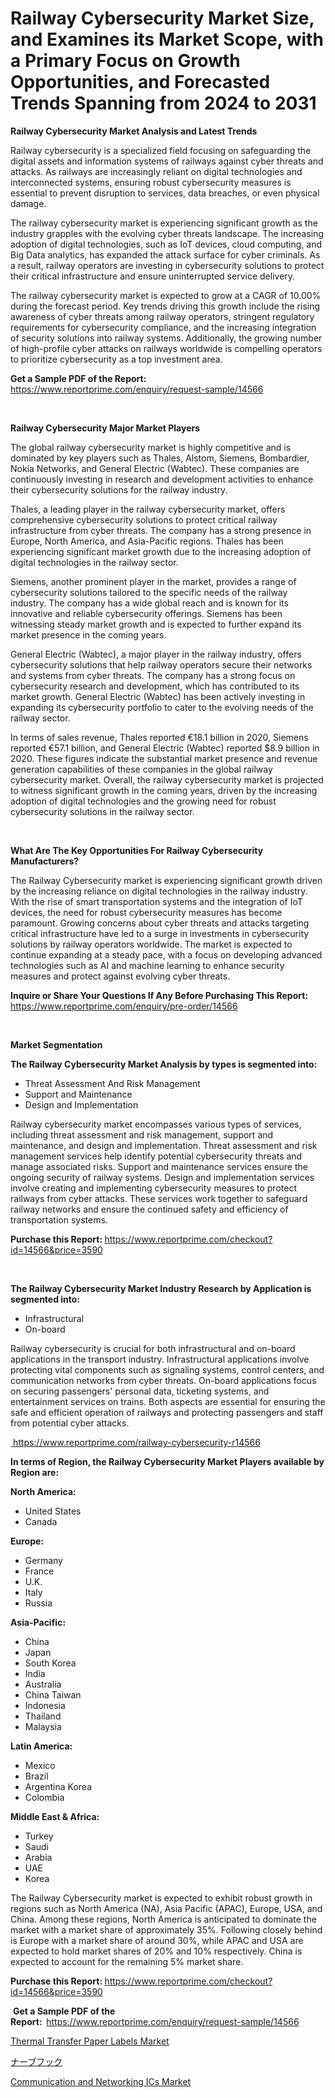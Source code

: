 <p><h1>Railway Cybersecurity Market Size, and Examines its Market Scope, with a Primary Focus on Growth Opportunities, and Forecasted Trends Spanning from 2024 to 2031</h1></p><p><strong>Railway Cybersecurity Market Analysis and Latest Trends</strong></p>
<p><p>Railway cybersecurity is a specialized field focusing on safeguarding the digital assets and information systems of railways against cyber threats and attacks. As railways are increasingly reliant on digital technologies and interconnected systems, ensuring robust cybersecurity measures is essential to prevent disruption to services, data breaches, or even physical damage.</p><p>The railway cybersecurity market is experiencing significant growth as the industry grapples with the evolving cyber threats landscape. The increasing adoption of digital technologies, such as IoT devices, cloud computing, and Big Data analytics, has expanded the attack surface for cyber criminals. As a result, railway operators are investing in cybersecurity solutions to protect their critical infrastructure and ensure uninterrupted service delivery.</p><p>The railway cybersecurity market is expected to grow at a CAGR of 10.00% during the forecast period. Key trends driving this growth include the rising awareness of cyber threats among railway operators, stringent regulatory requirements for cybersecurity compliance, and the increasing integration of security solutions into railway systems. Additionally, the growing number of high-profile cyber attacks on railways worldwide is compelling operators to prioritize cybersecurity as a top investment area.</p></p>
<p><strong>Get a Sample PDF of the Report:&nbsp;</strong> <a href="https://www.reportprime.com/enquiry/request-sample/14566">https://www.reportprime.com/enquiry/request-sample/14566</a></p>
<p>&nbsp;</p>
<p><strong>Railway Cybersecurity Major Market Players</strong></p>
<p><p>The global railway cybersecurity market is highly competitive and is dominated by key players such as Thales, Alstom, Siemens, Bombardier, Nokia Networks, and General Electric (Wabtec). These companies are continuously investing in research and development activities to enhance their cybersecurity solutions for the railway industry.</p><p>Thales, a leading player in the railway cybersecurity market, offers comprehensive cybersecurity solutions to protect critical railway infrastructure from cyber threats. The company has a strong presence in Europe, North America, and Asia-Pacific regions. Thales has been experiencing significant market growth due to the increasing adoption of digital technologies in the railway sector.</p><p>Siemens, another prominent player in the market, provides a range of cybersecurity solutions tailored to the specific needs of the railway industry. The company has a wide global reach and is known for its innovative and reliable cybersecurity offerings. Siemens has been witnessing steady market growth and is expected to further expand its market presence in the coming years.</p><p>General Electric (Wabtec), a major player in the railway industry, offers cybersecurity solutions that help railway operators secure their networks and systems from cyber threats. The company has a strong focus on cybersecurity research and development, which has contributed to its market growth. General Electric (Wabtec) has been actively investing in expanding its cybersecurity portfolio to cater to the evolving needs of the railway sector.</p><p>In terms of sales revenue, Thales reported €18.1 billion in 2020, Siemens reported €57.1 billion, and General Electric (Wabtec) reported $8.9 billion in 2020. These figures indicate the substantial market presence and revenue generation capabilities of these companies in the global railway cybersecurity market. Overall, the railway cybersecurity market is projected to witness significant growth in the coming years, driven by the increasing adoption of digital technologies and the growing need for robust cybersecurity solutions in the railway sector.</p></p>
<p>&nbsp;</p>
<p><strong>What Are The Key Opportunities For Railway Cybersecurity Manufacturers?</strong></p>
<p><p>The Railway Cybersecurity market is experiencing significant growth driven by the increasing reliance on digital technologies in the railway industry. With the rise of smart transportation systems and the integration of IoT devices, the need for robust cybersecurity measures has become paramount. Growing concerns about cyber threats and attacks targeting critical infrastructure have led to a surge in investments in cybersecurity solutions by railway operators worldwide. The market is expected to continue expanding at a steady pace, with a focus on developing advanced technologies such as AI and machine learning to enhance security measures and protect against evolving cyber threats.</p></p>
<p><strong>Inquire or Share Your Questions If Any Before Purchasing This Report:</strong> <a href="https://www.reportprime.com/enquiry/pre-order/14566">https://www.reportprime.com/enquiry/pre-order/14566</a></p>
<p>&nbsp;</p>
<p><strong>Market Segmentation</strong></p>
<p><strong>The Railway Cybersecurity Market Analysis by types is segmented into:</strong></p>
<p><ul><li>Threat Assessment And Risk Management</li><li>Support and Maintenance</li><li>Design and Implementation</li></ul></p>
<p><p>Railway cybersecurity market encompasses various types of services, including threat assessment and risk management, support and maintenance, and design and implementation. Threat assessment and risk management services help identify potential cybersecurity threats and manage associated risks. Support and maintenance services ensure the ongoing security of railway systems. Design and implementation services involve creating and implementing cybersecurity measures to protect railways from cyber attacks. These services work together to safeguard railway networks and ensure the continued safety and efficiency of transportation systems.</p></p>
<p><strong>Purchase this Report:&nbsp;</strong><a href="https://www.reportprime.com/checkout?id=14566&price=3590">https://www.reportprime.com/checkout?id=14566&price=3590</a></p>
<p>&nbsp;</p>
<p><strong>The Railway Cybersecurity Market Industry Research by Application is segmented into:</strong></p>
<p><ul><li>Infrastructural</li><li>On-board</li></ul></p>
<p><p>Railway cybersecurity is crucial for both infrastructural and on-board applications in the transport industry. Infrastructural applications involve protecting vital components such as signaling systems, control centers, and communication networks from cyber threats. On-board applications focus on securing passengers' personal data, ticketing systems, and entertainment services on trains. Both aspects are essential for ensuring the safe and efficient operation of railways and protecting passengers and staff from potential cyber attacks.</p></p>
<p><a href="https://www.reportprime.com/railway-cybersecurity-r14566">&nbsp;https://www.reportprime.com/railway-cybersecurity-r14566</a></p>
<p><strong>In terms of Region, the Railway Cybersecurity Market Players available by Region are:</strong></p>
<p>
    <p> <strong> North America: </strong>
        <ul>
            <li>United States</li>
            <li>Canada</li>
        </ul>
        </p> 
    <p> <strong> Europe: </strong>
        <ul>
            <li>Germany</li>
            <li>France</li>
            <li>U.K.</li>
            <li>Italy</li>
            <li>Russia</li>
        </ul>
        </p> 
    <p> <strong> Asia-Pacific: </strong>
        <ul>
            <li>China</li>
            <li>Japan</li>
            <li>South Korea</li>
            <li>India</li>
            <li>Australia</li>
            <li>China Taiwan</li>
            <li>Indonesia</li>
            <li>Thailand</li>
            <li>Malaysia</li>
        </ul>
        </p> 
    <p> <strong> Latin America: </strong>
        <ul>
            <li>Mexico</li>
            <li>Brazil</li>
            <li>Argentina Korea</li>
            <li>Colombia</li>
        </ul>
        </p> 
    <p> <strong> Middle East & Africa: </strong>
        <ul>
            <li>Turkey</li>
            <li>Saudi</li>
            <li>Arabia</li>
            <li>UAE</li>
            <li>Korea</li>
        </ul>
    </p>
    </p>
<p><p>The Railway Cybersecurity market is expected to exhibit robust growth in regions such as North America (NA), Asia Pacific (APAC), Europe, USA, and China. Among these regions, North America is anticipated to dominate the market with a market share of approximately 35%. Following closely behind is Europe with a market share of around 30%, while APAC and USA are expected to hold market shares of 20% and 10% respectively. China is expected to account for the remaining 5% market share.</p></p>
<p><strong>Purchase this Report: </strong><a href="https://www.reportprime.com/checkout?id=14566&price=3590">https://www.reportprime.com/checkout?id=14566&price=3590</a></p>
<p>&nbsp;<strong>Get a Sample PDF of the Report:&nbsp;&nbsp;</strong><a href="https://www.reportprime.com/enquiry/request-sample/14566">https://www.reportprime.com/enquiry/request-sample/14566</a></p>
<p><strong></strong></p>
<p><p><a href="https://github.com/brenzgnarento/Market-Research-Report-List-2/blob/main/thermal-transfer-paper-labels-market.md">Thermal Transfer Paper Labels Market</a></p><p><a href="https://github.com/Sophiaard2003/Market-Research-Report-List-1/blob/main/124602425457.md">ナーブフック</a></p><p><a href="https://sulfuric-clavicle-d39.notion.site/Communication-and-Networking-ICs-Market-Share-Evolution-and-Market-Growth-Trends-2024-2031-ef523b39ad1b433a83d21ce396773106">Communication and Networking ICs Market</a></p></p>